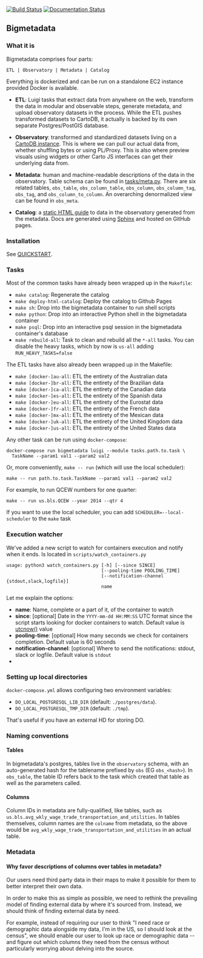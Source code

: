 [![Build Status](https://api.travis-ci.org/CartoDB/bigmetadata.svg?branch=master)](https://travis-ci.org/CartoDB/bigmetadata/branches#) [![Documentation Status](https://readthedocs.org/projects/bigmetadata/badge/?version=latest)](http://bigmetadata.readthedocs.io/en/latest/?badge=latest)

## Bigmetadata

### What it is

Bigmetadata comprises four parts:

    ETL | Observatory | Metadata | Catalog

Everything is dockerized and can be run on a standalone EC2 instance provided
Docker is available.

* __ETL__: Luigi tasks that extract data from anywhere on the web, transform the
  data in modular and observable steps, generate metadata, and upload
  observatory datasets in the process.  While the ETL pushes transformed
  datasets to CartoDB, it actually is backed by its own separate
  Postgres/PostGIS database.

* __Observatory__: transformed and standardized datasets living on a [CartoDB
  instance](https://observatory.cartodb.com).  This is where we can pull our
  actual data from, whether shuffling bytes or using PL/Proxy.  This is also
  where preview visuals using widgets or other Carto JS interfaces can get
  their underlying data from.

* __Metadata__: human and machine-readable descriptions of the data in the
  observatory.  Table schema can be found in
  [tasks/meta.py](https://github.com/CartoDB/bigmetadata/blob/master/tasks/meta.py#L76).
  There are six related tables, `obs_table`, `obs_column_table`, `obs_column`,
  `obs_column_tag`, `obs_tag`, and `obs_column_to_column`.  An overarching
  denormalized view can be found in `obs_meta`.

* __Catalog__: a [static HTML guide](https://cartodb.github.io/bigmetadata) to
  data in the observatory generated from the metadata.  Docs are generated
  using [Sphinx](http://sphinx-doc.org/) and hosted on GitHub pages.

### Installation

See [QUICKSTART](docs/source/quickstart.rst).

### Tasks

Most of the common tasks have already been wrapped up in the `Makefile`:

* `make catalog`: Regenerate the catalog
* `make deploy-html-catalog`: Deploy the catalog to Github Pages
* `make sh`: Drop into the bigmetadata container to run shell scripts
* `make python`: Drop into an interactive Python shell in the bigmetadata
  container
* `make psql`: Drop into an interactive psql session in the bigmetadata
  container's database
* `make rebuild-all`: Task to clean and rebuild all the `*-all` tasks. You can disable the heavy tasks, which by now is `us-all` adding `RUN_HEAVY_TASKS=false`

The ETL tasks have also already been wrapped up in the Makefile:

* `make [docker-]au-all`: ETL the entirety of the Australian data
* `make [docker-]br-all`: ETL the entirety of the Brazilian data
* `make [docker-]ca-all`: ETL the entirety of the Canadian data
* `make [docker-]es-all`: ETL the entirety of the Spanish data
* `make [docker-]eu-all`: ETL the entirety of the Eurostat data
* `make [docker-]fr-all`: ETL the entirety of the French data
* `make [docker-]mx-all`: ETL the entirety of the Mexican data
* `make [docker-]uk-all`: ETL the entirety of the United Kingdom data
* `make [docker-]us-all`: ETL the entirety of the United States data

Any other task can be run using `docker-compose`:

    docker-compose run bigmetadata luigi --module tasks.path.to.task \
      TaskName --param1 val1 --param2 val2

Or, more conveniently, `make -- run` (which will use the local scheduler):

    make -- run path.to.task.TaskName --param1 val1 --param2 val2

For example, to run QCEW numbers for one quarter:

    make -- run us.bls.QCEW --year 2014 --qtr 4

If you want to use the local scheduler, you can add `SCHEDULER=--local-scheduler` to the `make` task

### Execution watcher

We've added a new script to watch for containers execution and notify when it ends. Is located in `scripts/watch_containers.py`

```
usage: python3 watch_containers.py [-h] [--since SINCE]
                                   [--pooling-time POOLING_TIME]
                                   [--notification-channel {stdout,slack,logfile}]
                                   name
```

Let me explain the options:

* **name**: Name, complete or a part of it, of the container to watch
* **since**: [optional] Date in the `YYYY-mm-dd HH:MM:SS` UTC format since the script starts looking for docker containers to watch. Default value is [utcnow()](https://docs.python.org/2/library/datetime.html#datetime.datetime.utcnow) value
* **pooling-time**: [optional] How many seconds we check for containers completion. Default value is 60 seconds
* **notification-channel**: [optional] Where to send the notifications: stdout, slack or logfile. Default value is `stdout`
*

### Setting up local directories

`docker-compose.yml` allows configuring two environment variables:
- `DO_LOCAL_POSTGRESQL_LIB_DIR` (default: `./postgres/data`).
- `DO_LOCAL_POSTGRESQL_TMP_DIR` (default: `./tmp`).

That's useful if you have an external HD for storing DO.

### Naming conventions

#### Tables

In bigmetadata's postgres, tables live in the `observatory` schema, with an
auto-generated hash for the tablename prefixed by `obs` (EG `obs_<hash>`).
In `obs_table`, the table ID refers back to the task which created that table
as well as the parameters called.

#### Columns

Column IDs in metadata are fully-qualified, like tables, such as
`us.bls.avg_wkly_wage_trade_transportation_and_utilities`.  In tables
themselves, column names are the `colname` from metadata,
so the above would be `avg_wkly_wage_trade_transportation_and_utilities` in
an actual table.

### Metadata

#### Why favor descriptions of columns over tables in metadata?

Our users need third party data in their maps to make it possible for them to
better interpret their own data.

In order to make this as simple as possible, we need to rethink the prevailing
model of finding external data by where it's sourced from.  Instead, we should
think of finding external data by need.

For example, instead of requiring our user to think "I need race or demographic
data alongside my data, I'm in the US, so I should look at the census", we
should enable our user to look up race or demographic data -- and figure out
which columns they need from the census without particularly worrying about
delving into the source.
